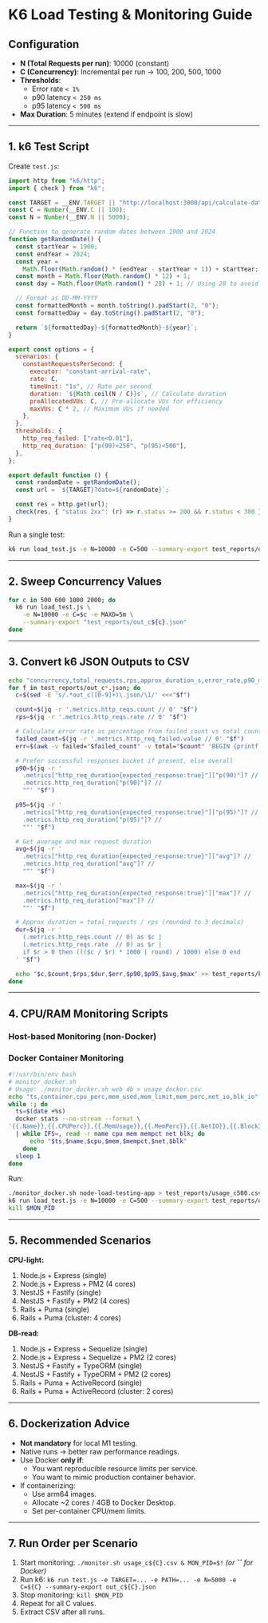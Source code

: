 # K6 Load Testing & Monitoring Guide

## **Configuration**

- **N (Total Requests per run)**: 10000 (constant)
- **C (Concurrency)**: Incremental per run → 100, 200, 500, 1000
- **Thresholds**:
  - Error rate `< 1%`
  - p90 latency `< 250 ms`
  - p95 latency `< 500 ms`
- **Max Duration**: 5 minutes (extend if endpoint is slow)

---

## **1. k6 Test Script**

Create `test.js`:

```js
import http from "k6/http";
import { check } from "k6";

const TARGET = __ENV.TARGET || "http://localhost:3000/api/calculate-date";
const C = Number(__ENV.C || 100);
const N = Number(__ENV.N || 5000);

// Function to generate random dates between 1900 and 2024
function getRandomDate() {
  const startYear = 1900;
  const endYear = 2024;
  const year =
    Math.floor(Math.random() * (endYear - startYear + 1)) + startYear;
  const month = Math.floor(Math.random() * 12) + 1;
  const day = Math.floor(Math.random() * 28) + 1; // Using 28 to avoid invalid dates

  // Format as DD-MM-YYYY
  const formattedMonth = month.toString().padStart(2, "0");
  const formattedDay = day.toString().padStart(2, "0");

  return `${formattedDay}-${formattedMonth}-${year}`;
}

export const options = {
  scenarios: {
    constantRequestsPerSecond: {
      executor: "constant-arrival-rate",
      rate: C,
      timeUnit: "1s", // Rate per second
      duration: `${Math.ceil(N / C)}s`, // Calculate duration
      preAllocatedVUs: C, // Pre-allocate VUs for efficiency
      maxVUs: C * 2, // Maximum VUs if needed
    },
  },
  thresholds: {
    http_req_failed: ["rate<0.01"],
    http_req_duration: ["p(90)<250", "p(95)<500"],
  },
};

export default function () {
  const randomDate = getRandomDate();
  const url = `${TARGET}?date=${randomDate}`;

  const res = http.get(url);
  check(res, { "status 2xx": (r) => r.status >= 200 && r.status < 300 });
}
```

Run a single test:

```bash
k6 run load_test.js -e N=10000 -e C=500 --summary-export test_reports/out_c500.json
```

---

## **2. Sweep Concurrency Values**

```bash
for c in 500 600 1000 2000; do
  k6 run load_test.js \
    -e N=10000 -e C=$c -e MAXD=5m \
    --summary-export "test_reports/out_c${c}.json"
done
```

---

## **3. Convert k6 JSON Outputs to CSV**

```bash
echo "concurrency,total_requests,rps,approx_duration_s,error_rate,p90_ms,p95_ms,avg_ms,max_ms" > test_reports/k6_summary.csv
for f in test_reports/out_c*.json; do
  c=$(sed -E 's/.*out_c([0-9]+)\.json/\1/' <<<"$f")

  count=$(jq -r '.metrics.http_reqs.count // 0' "$f")
  rps=$(jq -r '.metrics.http_reqs.rate // 0' "$f")

  # Calculate error rate as percentage from failed count vs total count
  failed_count=$(jq -r '.metrics.http_req_failed.value // 0' "$f")
  err=$(awk -v failed="$failed_count" -v total="$count" 'BEGIN {printf "%.2f", (failed/total)*100}')

  # Prefer successful responses bucket if present, else overall
  p90=$(jq -r '
    .metrics["http_req_duration{expected_response:true}"]["p(90)"]? //
    .metrics.http_req_duration["p(90)"]? //
    ""' "$f")

  p95=$(jq -r '
    .metrics["http_req_duration{expected_response:true}"]["p(95)"]? //
    .metrics.http_req_duration["p(95)"]? //
    ""' "$f")

  # Get average and max request duration
  avg=$(jq -r '
    .metrics["http_req_duration{expected_response:true}"]["avg"]? //
    .metrics.http_req_duration["avg"]? //
    ""' "$f")

  max=$(jq -r '
    .metrics["http_req_duration{expected_response:true}"]["max"]? //
    .metrics.http_req_duration["max"]? //
    ""' "$f")

  # Approx duration = total_requests / rps (rounded to 3 decimals)
  dur=$(jq -r '
    (.metrics.http_reqs.count // 0) as $c |
    (.metrics.http_reqs.rate  // 0) as $r |
    if $r > 0 then ((($c / $r) * 1000 | round) / 1000) else 0 end
  ' "$f")

  echo "$c,$count,$rps,$dur,$err,$p90,$p95,$avg,$max" >> test_reports/k6_summary.csv
done
```

---

## **4. CPU/RAM Monitoring Scripts**

### **Host-based Monitoring (non-Docker)**

### **Docker Container Monitoring**

```bash
#!/usr/bin/env bash
# monitor_docker.sh
# Usage: ./monitor_docker.sh web db > usage_docker.csv
echo "ts,container,cpu_perc,mem_used,mem_limit,mem_perc,net_io,blk_io"
while :; do
  ts=$(date +%s)
  docker stats --no-stream --format \
'{{.Name}},{{.CPUPerc}},{{.MemUsage}},{{.MemPerc}},{{.NetIO}},{{.BlockIO}}' "$@" \
  | while IFS=, read -r name cpu mem mempct net blk; do
      echo "$ts,$name,$cpu,$mem,$mempct,$net,$blk"
    done
  sleep 1
done
```

Run:

```bash
./monitor_docker.sh node-load-testing-app > test_reports/usage_c500.csv & MON_PID=$!
k6 run load_test.js -e N=10000 -e C=500 --summary-export test_reports/out_c500.json
kill $MON_PID
```

---

## **5. Recommended Scenarios**

**CPU-light:**

1. Node.js + Express (single)
2. Node.js + Express + PM2 (4 cores)
3. NestJS + Fastify (single)
4. NestJS + Fastify + PM2 (4 cores)
5. Rails + Puma (single)
6. Rails + Puma (cluster: 4 cores)

**DB-read:**

1. Node.js + Express + Sequelize (single)
2. Node.js + Express + Sequelize + PM2 (2 cores)
3. NestJS + Fastify + TypeORM (single)
4. NestJS + Fastify + TypeORM + PM2 (2 cores)
5. Rails + Puma + ActiveRecord (single)
6. Rails + Puma + ActiveRecord (cluster: 2 cores)

---

## **6. Dockerization Advice**

- **Not mandatory** for local M1 testing.
- Native runs → better raw performance readings.
- Use Docker **only if**:
  - You want reproducible resource limits per service.
  - You want to mimic production container behavior.
- If containerizing:
  - Use arm64 images.
  - Allocate \~2 cores / 4GB to Docker Desktop.
  - Set per-container CPU/mem limits.

---

## **7. Run Order per Scenario**

1. Start monitoring: `./monitor.sh usage_c${C}.csv & MON_PID=$!` *(or ****\`\`**** for Docker)*
2. Run k6: `k6 run test.js -e TARGET=... -e PATH=... -e N=5000 -e C=${C} --summary-export out_c${C}.json`
3. Stop monitoring: `kill $MON_PID`
4. Repeat for all C values.
5. Extract CSV after all runs.

